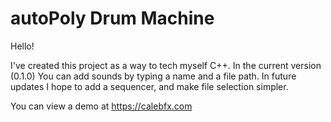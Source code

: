 # autoPoly Drum Machine
Hello!

I've created this project as a way to tech myself C++.
In the current version (0.1.0) You can add sounds by typing a name and a file path.
In future updates I hope to add a sequencer, and make file selection simpler.

You can view a demo at https://calebfx.com
